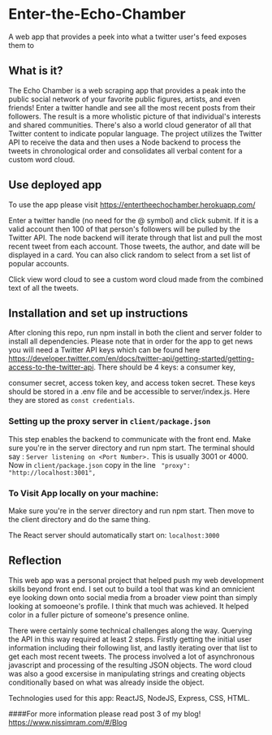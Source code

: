 # Enter-the-Echo-Chamber
A web app that provides a peek into what a twitter user's feed exposes them to

## What is it? 
The Echo Chamber is a web scraping app that provides a peak into the public social network of your
favorite public figures, artists, and even friends! Enter a twitter handle and see all the most recent posts 
from their followers. The result is a more wholistic picture of that individual's interests and shared communities. 
There's also a world cloud generator of all that Twitter content to indicate popular language. The project utilizes the Twitter API 
to receive the data and then uses a Node backend to process the tweets in chronological order and consolidates all verbal content for a custom word cloud.

## Use deployed app

To use the app please visit https://entertheechochamber.herokuapp.com/

Enter a twitter handle (no need for the @ symbol) and click submit. If it is a valid account then 100 of that person's followers will be pulled by the Twitter API.
The node backend will iterate through that list and pull the most recent tweet from each account. Those tweets, the author, and date will be displayed in a card.
You can also click random to select from a set list of popular accounts.

Click view word cloud to see a custom word cloud made from the combined text of all the tweets. 

## Installation and set up instructions

After cloning this repo, run npm install in both the client and server folder to install all dependencies. Please note that in order for the app to get news you will need a Twitter API 
keys which can be found here https://developer.twitter.com/en/docs/twitter-api/getting-started/getting-access-to-the-twitter-api. There should be 4 keys: a consumer key,

consumer secret, access token key, and access token secret. These keys should be stored in a .env file and be accessible to server/index.js. Here they are stored as
`const credentials`. 

### Setting up the proxy server in `client/package.json`

This step enables the backend to communicate with the front end. Make sure you're in the server directory and run npm start. The terminal should say :
`Server listening on <Port Number>.` This is usually 3001 or 4000. Now in `client/package.json` copy in the line ` "proxy": "http://localhost:3001",`


### To Visit App locally on your machine:


Make sure you're in the server directory and run npm start. Then move to the client directory and do the same thing.

The React server should automatically start on: `localhost:3000`

## Reflection

This web app was a personal project that helped push my web development skills beyond front end. I set out to build a tool that was kind an omnicient eye looking down onto social media from a broader view point than simply looking at somoeone's profile. I think that much was achieved. It helped color in a fuller picture of someone's presence online. 

There were certainly some technical challenges along the way. Querying the API in this way required at least 2 steps. Firstly getting the initial user information
including their following list, and lastly iterating over that list to get each most recent tweets. The process involved a lot of asynchronous javascript and processing of the resulting JSON objects. The word cloud was also a good excersise in manipulating strings and creating objects conditionally based on what was already inside the object. 

Technologies used for this app: ReactJS, NodeJS, Express, CSS, HTML.

####For more information please read post 3 of my blog! https://www.nissimram.com/#/Blog

